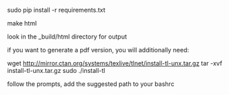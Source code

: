 sudo pip install -r requirements.txt

make html

look in the _build/html directory for output


if you want to generate a pdf version, you will additionally need:

wget http://mirror.ctan.org/systems/texlive/tlnet/install-tl-unx.tar.gz
tar -xvf install-tl-unx.tar.gz
sudo ./install-tl

follow the prompts, add the suggested path to your bashrc
